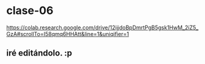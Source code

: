 # clase-06

<https://colab.research.google.com/drive/12ijjdoBpDmrtPgB5gsk1HwM_2iZ5_GzA#scrollTo=I58qmq6HHAtt&line=1&uniqifier=1>

## iré editándolo. :p

